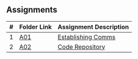 ##  Assignments

|   #   | Folder Link | Assignment Description |
| :---: | ----------- | ---------------------- |
|   1   | [A01](./Assignments/A01/README.md) | [Establishing Comms ](./Assignments/A01/README.md) |
|   2   | [A02](./Assignments/A02/README.md) | [Code Repository ](./Assignments/A02/README.md) |
